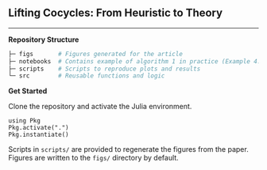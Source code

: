 ## **Lifting Cocycles: From Heuristic to Theory**
---

**Repository Structure**

```bash
├─ figs       # Figures generated for the article
├─ notebooks  # Contains example of algorithm 1 in practice (Example 4.3)
├─ scripts    # Scripts to reproduce plots and results
└─ src        # Reusable functions and logic
```

**Get Started**

Clone the repository and activate the Julia environment.
```
using Pkg
Pkg.activate(".")
Pkg.instantiate()
```

Scripts in `scripts/` are provided to regenerate the figures from the paper. Figures are written to the `figs/` directory by default.

